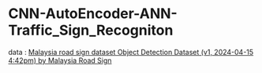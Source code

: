 # CNN-AutoEncoder-ANN-Traffic_Sign_Recogniton


data : [Malaysia road sign dataset Object Detection Dataset (v1, 2024-04-15 4:42pm) by Malaysia Road Sign](https://universe.roboflow.com/malaysia-road-sign/malaysia-road-sign-dataset/dataset/1)
